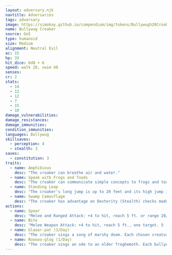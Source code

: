 ```yaml
---
layout: adversary.njk
navtitle: Adversaries
tags: adversary
image: https://simokay.github.io/compendium/img/tokens/Bullywug%20Croaker.webp
name: Bullywug Croaker
source: GoS
type: humanoid
size: Medium
alignment: Neutral Evil
ac: 15
hp: 33
hit_dice: 6d8 + 6
speed: walk 20, swim 40
senses: 
cr: 2
stats:
  - 14
  - 12
  - 12
  - 7
  - 15
  - 10
damage_vulnerabilities: 
damage_resistances: 
damage_immunities: 
condition_immunities: 
languages: Bullywug
skillsaves:
  - perception: 4
  - stealth: 3
saves:
  - constitution: 3
traits:
  - name: Amphibious
    desc: "The croaker can breathe air and water."
  - name: Speak with Frogs and Toads
    desc: "The croaker can communicate simple concepts to frogs and toads when it speaks in Bullywug."
  - name: Standing Leap
    desc: "The croaker's long jump is up to 20 feet and its high jump is up to 10 feet, with or without a running start."
  - name: Swamp Camouflage
    desc: "The croaker has advantage on Dexterity (Stealth) checks made to hide in swampy terrain."
actions:
  - name: Spear
    desc: "Melee and Ranged Attack: +4 to hit, reach 5 ft. or range 20/60 ft., one target. 5 (1d6 + 2) piercing damage, or 6 (1d8 + 2) piercing damage if used with two hands to make a melee attack."
  - name: Bite
    desc: "Melee Weapon Attack: +4 to hit, reach 5 ft., one target. 5 (1d6 + 2) piercing damage."
  - name: Glaaar-pat (3/Day)
    desc: "The croaker sings a song of marshy doom. Each chosen creature within 30 feet of the croaker that can hear the song must make a DC 12 Wisdom saving throw, taking 9 (2d8) psychic damage on a failed save, or half as much damage on a successful one. A creature that fails this saving throw also has disadvantage on Constitution saving throws until the end of its next turn."
  - name: Rooooo-glog (1/Day)
    desc: "The croaker sings an ode to an elder froghemoth. Each bullywug within 30 feet of the croaker that can hear the song gains 10 temporary hit points."
---
```

